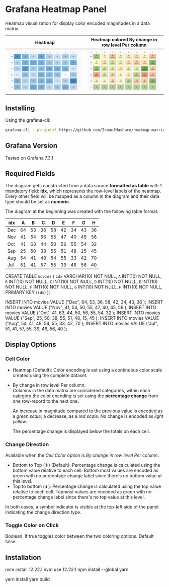 # Grafana Heatmap Panel

Heatmap visualization for display color encoded magnitudes in a data matrix.

Heatmap                | Heatmap colored By change in row level Per column
:---------------------:|:-------------------------------------------------:
![](img/heatmap.png)   |  ![](img/heatmap-colored-by-category-change.png)

## Installing

Using the grafana-cli:

```bash
grafana-cli --pluginUrl https://github.com/IsmaelMasharo/heatmap-matrix-panel/raw/master/heatmap-matrix-panel.zip plugins install heatmap-matrix-panel
```

## Grafana Version

Tested on Grafana 7.3.1

## Required Fields

The diagram gets constructed from a data source **formatted as table** with 1 mandatory field: **idx**, which represents the row-level labels of the heatmap. Every other field will be mapped as a column in the diagram and their data type should be set as **numeric**.

The diagram at the beginning was created with the following table format:

| idx | A  | B  | C  | D  | E  | F  | G  | H  |
|-----|----|----|----|----|----|----|----|----|
| Dec | 64 | 53 | 36 | 58 | 42 | 34 | 43 | 36 |
| Nov | 41 | 54 | 56 | 55 | 47 | 40 | 45 | 56 |
| Oct | 41 | 63 | 44 | 50 | 56 | 55 | 54 | 32 |
| Sep | 25 | 50 | 38 | 55 | 51 | 48 | 15 | 45 |
| Aug | 54 | 41 | 48 | 54 | 55 | 33 | 42 | 70 |
| Jul | 51 | 41 | 57 | 55 | 39 | 46 | 56 | 40 |

CREATE TABLE `movies` (
  `idx`        VARCHAR(10)    NOT NULL, 
  `A`          INT(10)        NOT NULL,
  `B`          INT(10)        NOT NULL,
  `C`          INT(10)        NOT NULL,
  `D`          INT(10)        NOT NULL,
  `E`          INT(10)        NOT NULL,
  `F`          INT(10)        NOT NULL,
  `G`          INT(10)        NOT NULL,
  `H`          INT(10)        NOT NULL,
  PRIMARY KEY (`idx`)
);

INSERT INTO movies VALUE ("Dec", 64, 53, 36, 58, 42, 34, 43, 36 );
INSERT INTO movies VALUE ("Nov", 41, 54, 56, 55, 47, 40, 45, 56 );
INSERT INTO movies VALUE ("Oct", 41, 63, 44, 50, 56, 55, 54, 32 );
INSERT INTO movies VALUE ("Sep", 25, 50, 38, 55, 51, 48, 15, 45 );
INSERT INTO movies VALUE ("Aug", 54, 41, 48, 54, 55, 33, 42, 70 );
INSERT INTO movies VALUE ("Jul", 51, 41, 57, 55, 39, 46, 56, 40 );

## Display Options

### Cell Color
* Heatmap (Default): Color encoding is set using a continuous color scale created using the complete dataset.

* By change in row level Per column:  
    Columns in the data matrix are considered categories, within each category the color encoding is set using the **percentage change** from one row-record to the next one. 

    An increase in magnitude compared to the previous value is encoded as a *green scale*; a decrease, as a *red scale*. No change is encoded as *light yellow*.

    The percentage change is displayed below the totals on each cell.

### Change Direction

Available when the *Cell Color* option is *By change in row level Per column*.

* Bottom to Top (↟) (Default): Percentage change is calculated using the bottom value relative to each cell. Bottom most values are encoded as green with no percentage change label since there's no bottom value at this level.
* Top to bottom (↡): Percentage change is calculated using the top value relative to each cell. Topmost values are encoded as green with no percentage change label since there's no top value at this level.

In both cases, a symbol indicator is visible at the top-left side of the panel indicating the change direction type.

### Toggle Color on Click

Boolean. If true toggles color between the two coloring options. Default false.

## Installation
nvm install 12.22.1
nvm use 12.22.1
npm install --global yarn

yarn install
yarn build